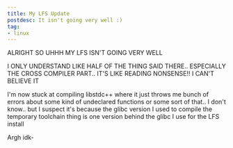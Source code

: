 ```yaml
---
title: My LFS Update
postdesc: It isn't going very well :)
tag:
- linux
---
```


ALRIGHT SO UHHH MY LFS ISN'T GOING VERY WELL

I ONLY UNDERSTAND LIKE HALF OF THE THING SAID THERE.. ESPECIALLY THE CROSS COMPILER PART.. IT'S LIKE READING NONSENSE!! I CAN'T BELIEVE IT

I'm now stuck at compiling libstdc++ where it just throws me bunch of errors about some kind of undeclared functions or some sort of that.. I don't know.. but I suspect it's because the glibc version I used to compile the temporary toolchain thing is one version behind the glibc I use for the LFS install

Argh idk-
